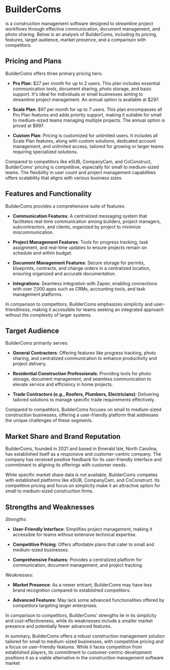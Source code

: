 # BuilderComs

is a construction management software designed to streamline project workflows through effective communication, document management, and photo sharing. Below is an analysis of BuilderComs, including its pricing, features, target audience, market presence, and a comparison with competitors.

## Pricing and Plans

BuilderComs offers three primary pricing tiers:

- **Pro Plan**: $27 per month for up to 2 users. This plan includes essential communication tools, document sharing, photo storage, and basic support. It's ideal for individuals or small businesses aiming to streamline project management. An annual option is available at $297.

- **Scale Plan**: $97 per month for up to 7 users. This plan encompasses all Pro Plan features and adds priority support, making it suitable for small to medium-sized teams managing multiple projects. The annual option is priced at $997.

- **Custom Plan**: Pricing is customized for unlimited users. It includes all Scale Plan features, along with custom solutions, dedicated account management, and unlimited access, tailored for growing or larger teams requiring specialized solutions.

Compared to competitors like eSUB, CompanyCam, and CoConstruct, BuilderComs' pricing is competitive, especially for small to medium-sized teams. The flexibility in user count and project management capabilities offers scalability that aligns with various business sizes.

## Features and Functionality

BuilderComs provides a comprehensive suite of features:

- **Communication Features**: A centralized messaging system that facilitates real-time communication among builders, project managers, subcontractors, and clients, organized by project to minimize miscommunication.

- **Project Management Features**: Tools for progress tracking, task assignment, and real-time updates to ensure projects remain on schedule and within budget.

- **Document Management Features**: Secure storage for permits, blueprints, contracts, and change orders in a centralized location, ensuring organized and accurate documentation.

- **Integrations**: Seamless integration with Zapier, enabling connections with over 7,000 apps such as CRMs, accounting tools, and task management platforms.

In comparison to competitors, BuilderComs emphasizes simplicity and user-friendliness, making it accessible for teams seeking an integrated approach without the complexity of larger systems.

## Target Audience

BuilderComs primarily serves:

- **General Contractors**: Offering features like progress tracking, photo sharing, and centralized communication to enhance productivity and project delivery.

- **Residential Construction Professionals**: Providing tools for photo storage, document management, and seamless communication to elevate service and efficiency in home projects.

- **Trade Contractors (e.g., Roofers, Plumbers, Electricians)**: Delivering tailored solutions to manage specific trade requirements effectively.

Compared to competitors, BuilderComs focuses on small to medium-sized construction businesses, offering a user-friendly platform that addresses the unique challenges of these segments.

## Market Share and Brand Reputation

BuilderComs, founded in 2021 and based in Emerald Isle, North Carolina, has established itself as a responsive and customer-centric company.  The company has received positive feedback for its user-friendly interface and commitment to aligning its offerings with customer needs.

While specific market share data is not available, BuilderComs competes with established platforms like eSUB, CompanyCam, and CoConstruct. Its competitive pricing and focus on simplicity make it an attractive option for small to medium-sized construction firms.

## Strengths and Weaknesses

*Strengths*:

- **User-Friendly Interface**: Simplifies project management, making it accessible for teams without extensive technical expertise.

- **Competitive Pricing**: Offers affordable plans that cater to small and medium-sized businesses.

- **Comprehensive Features**: Provides a centralized platform for communication, document management, and project tracking.

*Weaknesses*:

- **Market Presence**: As a newer entrant, BuilderComs may have less brand recognition compared to established competitors.

- **Advanced Features**: May lack some advanced functionalities offered by competitors targeting larger enterprises.

In comparison to competitors, BuilderComs' strengths lie in its simplicity and cost-effectiveness, while its weaknesses include a smaller market presence and potentially fewer advanced features.

In summary, BuilderComs offers a robust construction management solution tailored for small to medium-sized businesses, with competitive pricing and a focus on user-friendly features. While it faces competition from established players, its commitment to customer-centric development positions it as a viable alternative in the construction management software market
